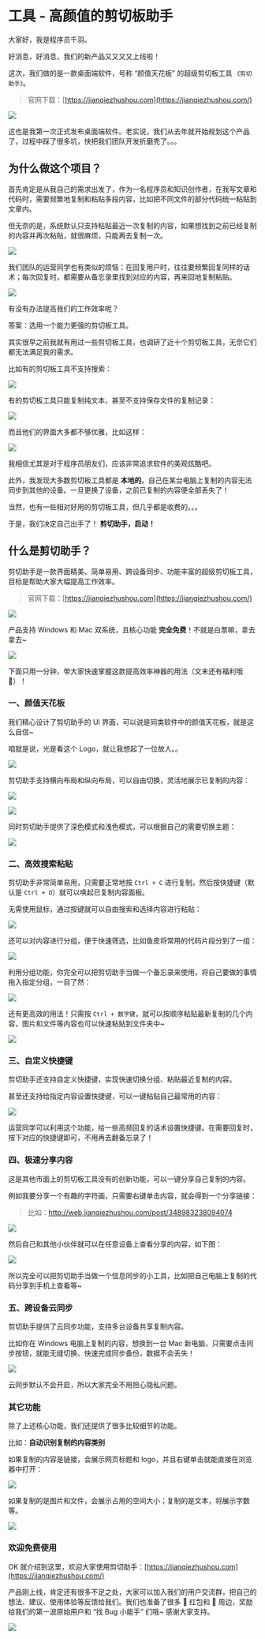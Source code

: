 # 工具 - 高颜值的剪切板助手

大家好，我是程序员千羽。

好消息，好消息，我们的新产品又又又又上线啦！

这次，我们做的是一款桌面端软件，号称 “颜值天花板” 的超级剪切板工具 `《剪切助手》`。

> 官网下载：[https://jianqiezhushou.com](https://jianqiezhushou.com/)

![](https://pic.yupi.icu/1/1713409268242-4c2f1edd-7d80-4d04-8f05-0a553f3ee12a.png)



这也是我第一次正式发布桌面端软件。老实说，我们从去年就开始规划这个产品了，过程中踩了很多坑，快把我们团队开发折磨秃了。。。



## 为什么做这个项目？

首先肯定是从我自己的需求出发了，作为一名程序员和知识创作者，在我写文章和代码时，需要频繁地复制和粘贴多段内容，比如把不同文件的部分代码统一粘贴到文章内。

但无奈的是，系统默认只支持粘贴最近一次复制的内容，如果想找到之前已经复制的内容并再次粘贴，就很麻烦，只能再去复制一次。

![](https://pic.yupi.icu/1/1713416385991-eb2223b9-88cc-4342-b871-0f957c2ad8d0.gif)

我们团队的运营同学也有类似的烦恼：在回复用户时，往往要频繁回复同样的话术；每次回复时，都需要从备忘录里找到对应的内容，再来回地复制粘贴。

![](https://pic.yupi.icu/1/1713417097466-d12e4309-1f96-4915-8f92-92fdb682d464.gif)

有没有办法提高我们的工作效率呢？

答案：选用一个能力更强的剪切板工具。



其实很早之前我就有用过一些剪切板工具，也调研了近十个剪切板工具，无奈它们都无法满足我的需求。

比如有的剪切板工具不支持搜索：

![](https://pic.yupi.icu/1/1712630529534-e9b3ae7f-fdc2-4a96-9e3a-35bbe3bf4705.png)



有的剪切板工具只能复制纯文本，甚至不支持保存文件的复制记录：

![](https://pic.yupi.icu/1/1712632112480-4ef3d96a-30ad-4451-b458-d065b4a8d099.png)



而且他们的界面大多都不够优雅，比如这样：

![](https://pic.yupi.icu/1/1713410231149-602d7673-1971-4a42-8ecc-9c85893b6073.png)



我相信尤其是对于程序员朋友们，应该非常追求软件的美观炫酷吧。

此外，我发现大多数剪切板工具都是 **本地的**。自己在某台电脑上复制的内容无法同步到其他的设备。一旦更换了设备，之前已复制的内容便全部丢失了！

当然，也有一些相对好用的剪切板工具，但几乎都是收费的。。。

于是，我们决定自己出手了！ **剪切助手，启动！**



## 什么是剪切助手？

剪切助手是一款界面精美、简单易用、跨设备同步、功能丰富的超级剪切板工具，目标是帮助大家大幅提高工作效率。

> 官网下载：[https://jianqiezhushou.com](https://jianqiezhushou.com/)

![](https://pic.yupi.icu/1/1713411132983-066edaac-17e1-4aeb-902f-a0d0bc2e2a75.png)



产品支持 Windows 和 Mac 双系统，且核心功能 **完全免费**！不就是白票嘛，拿去拿去~

![](https://pic.yupi.icu/1/1713410772603-7e592934-bc29-49ac-a91f-7c7520d58584.png)



下面只用一分钟，带大家快速掌握这款提高效率神器的用法（文末还有福利哦 🎁）！



### 一、颜值天花板

我们精心设计了剪切助手的 UI 界面，可以说是同类软件中的颜值天花板，就是这么自信~

咱就是说，光是看这个 Logo，就让我想起了一位故人。。

![](https://pic.yupi.icu/1/1712573250998-5f2b3ede-30dc-4baa-b1cd-62ef2ddc7cd7.png)



剪切助手支持横向布局和纵向布局，可以自由切换，灵活地展示已复制的内容：

![](https://pic.yupi.icu/1/1712632997742-76c75db3-5636-4709-88fd-47f0fb688034-20240418132647846.png)

![](https://pic.yupi.icu/1/1712575500228-ef068c26-a873-4957-b734-fafb36a580e9.png)



同时剪切助手提供了深色模式和浅色模式，可以根据自己的需要切换主题：

![](https://pic.yupi.icu/1/1712575739455-862a167e-4280-4d9d-a396-364ff0cb66fd.png)



### 二、高效搜索粘贴

剪切助手非常简单易用，只需要正常地按 `Ctrl + C` 进行复制，然后按快捷键（默认是 `Ctrl + O`）就可以唤起已复制内容面板。

无需使用鼠标，通过按键就可以自由搜索和选择内容进行粘贴：

![](https://pic.yupi.icu/1/1712643297334-792ddd3d-cabe-4e30-8f89-0cfd67c7f248.png)



还可以对内容进行分组，便于快速筛选，比如鱼皮将常用的代码片段分到了一组：

![](https://pic.yupi.icu/1/1713415283996-519e13e9-b867-4f9a-b74f-7e7f8937c348.png)



利用分组功能，你完全可以把剪切助手当做一个备忘录来使用，将自己要做的事情拖入指定分组，一目了然：

![](https://pic.yupi.icu/1/1713417204516-b434ed8f-ccce-4c4f-94a2-97419ab8b691.png)



还有更高效的用法！只需按 `Ctrl + 数字键`，就可以按顺序粘贴最新复制的几个内容，图片和文件等内容也可以快速粘贴到文件夹中~

![](https://pic.yupi.icu/1/1712814806558-0d9c7546-bcc6-4897-a072-35275bb69a15.gif)



### 三、自定义快捷键

剪切助手还支持自定义快捷键，实现快速切换分组、粘贴最近复制的内容。

甚至还支持给指定内容设置快捷键，可以一键粘贴自己最常用的内容：

![](https://pic.yupi.icu/1/1712576413168-7e2614bb-e180-4cec-b442-46dbfff5f31a.png)



运营同学可以利用这个功能，给一些高频回复的话术设置快捷键。在需要回复时，按下对应的快捷键即可，不用再去翻备忘录了！



### 四、极速分享内容

这是其他市面上的剪切板工具没有的创新功能，可以一键分享自己复制的内容。

例如我要分享一个有趣的字符画，只需要右键单击内容，就会得到一个分享链接：

> 比如：http://web.jianqiezhushou.com/post/348983238094074

![](https://pic.yupi.icu/1/1712576116576-c34dfd98-19ce-40b7-b25b-4c2f13fd41c6.png)



然后自己和其他小伙伴就可以在任意设备上查看分享的内容，如下图：

![](https://pic.yupi.icu/1/1713416065657-0adddd2c-242c-47ad-8929-83c7f65ce45a.png)



所以完全可以把剪切助手当做一个信息同步的小工具，比如把自己电脑上复制的代码分享到手机上查看等~



### 五、跨设备云同步

剪切助手提供了云同步功能，支持多台设备共享复制内容。

比如你在 Windows 电脑上复制的内容，想换到一台 Mac 新电脑，只需要点击同步按钮，就能无缝切换、快速完成同步备份，数据不会丢失！

![](https://pic.yupi.icu/1/1712576546395-c47fb4ee-98fd-45ff-b0bd-3fa42dc3a1d9.png)

云同步默认不会开启，所以大家完全不用担心隐私问题。



### 其它功能

除了上述核心功能，我们还提供了很多比较细节的功能。

比如：**自动识别复制的内容类别**

如果复制的内容是链接，会展示网页标题和 logo，并且右键单击就能直接在浏览器中打开：

![](https://pic.yupi.icu/1/1713416598726-d857bbd7-84b4-4148-9ad3-225412926af6.png)



如果复制的是图片和文件，会展示占用的空间大小；复制的是文本，将展示字数等。

![](https://pic.yupi.icu/1/1713416668587-36a5c786-870c-4525-9640-cd5c42088887.png)



### 欢迎免费使用

OK 就介绍到这里，欢迎大家使用剪切助手：[https://jianqiezhushou.com](https://jianqiezhushou.com/)

产品刚上线，肯定还有很多不足之处，大家可以加入我们的用户交流群，把自己的想法、建议、使用体验等反馈给我们。我们也准备了很多 🧧 红包和 🎁 周边，奖励给我们的第一波原始用户和 “找 Bug 小能手” 们哦~ 感谢大家支持。

![](https://pic.yupi.icu/1/1713417965952-01999197-2196-442d-966e-1f01c45d7530.png)
